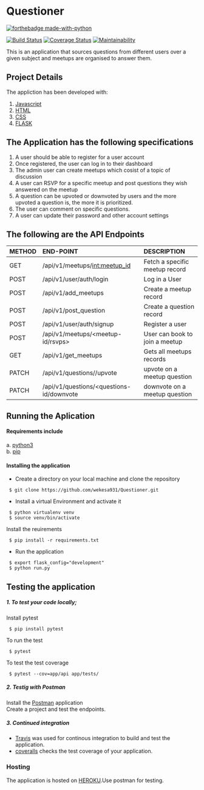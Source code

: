 # Questioner
[![forthebadge made-with-python](http://ForTheBadge.com/images/badges/made-with-python.svg)](https://www.python.org/)

[![Build Status](https://travis-ci.com/wekesa931/Questioner.svg?branch=develop)](https://travis-ci.com/wekesa931/Questioner)  [![Coverage Status](https://coveralls.io/repos/github/wekesa931/Questioner/badge.svg?branch=develop)](https://coveralls.io/github/wekesa931/Questioner?branch=develop) [![Maintainability](https://api.codeclimate.com/v1/badges/5094ec5c3c20ffc0d5bc/maintainability)](https://codeclimate.com/github/wekesa931/Questioner/maintainability)

This is an application that sources questions from different users over a given subject and meetups are organised to answer them.
## Project Details
The appliction has been developed with:
1. [Javascript]( https://www.javascript.com/)
2. [HTML]( https://www.w3schools.com/html/html_intro.asp)
3. [CSS]( https://www.w3schools.com/css/)
4. [FLASK]( http://flask.pocoo.org/)

## The Application has the following specifications
1. A user should be able to register for a user account
2. Once registered, the user can log in to their dashboard
3. The admin user can create meetups which cosist of a topic of discussion
4. A user can RSVP for a specific meetup and post questions they wish answered on the meetup
5. A question can be upvoted or downvoted by users and the more upvoted a question is, the more it is prioritized.
6. The user can comment on specific questions.
7. A user can update their password and other account settings
## The following are the API Endpoints
| METHOD | END-POINT | DESCRIPTION |
| :---         |     :---      |          :--- |
| GET          |/api/v1/meetups/<int:meetup_id>   | Fetch a specific meetup record    |
| POST         |/api/v1/user/auth/login      | Log in a User     |
| POST         |/api/v1/add_meetups     | Create a meetup record     |
| POST        |/api/v1/post_question    | Create a question record     | 
| POST         |/api/v1/user/auth/signup |  Register a user   |
| POST         |/api/v1/meetups/<meetup-id/rsvps>      | User can book to join a meetup    |
| GET          |/api/v1/get_meetups   | Gets all meetups records   |
| PATCH        |/api/v1/questions/<questions-id>/upvote   | upvote on a meetup question  |
| PATCH        |/api/v1/questions/<questions-id/downvote   | downvote on a meetup question     |

## Running the Aplication
#### Requirements include
a. [python3]( https://www.python.org/download/releases/3.0/) <br />
b. [pip]( https://pypi.org/project/pip/)
#### Installing the application
- Create a directory on your local machine and clone the repository
```
 $ git clone https://github.com/wekesa931/Questioner.git
```
- Install a virtual Environment and activate it
```
 $ python virtualenv venv 	
 $ source venv/bin/activate
```
Install the reuirements
```
 $ pip install -r requirements.txt
```
- Run the application
```
 $ export flask_config="development"
 $ python run.py
```
## Testing the application
##### 1. To test your code locally;
Install pytest
```
 $ pip install pytest
```
To run the test
```
 $ pytest
```
To test the test coverage
```
 $ pytest --cov=app/api app/tests/ 
```
##### 2. Testig with Postman
Install the [Postman]( https://www.getpostman.com/) application  <br />
Create a project and test the endpoints.

##### 3. Continued integration
- [Travis]( https://travis-ci.com/) was used for continous integration to build and test the application.
- [coveralls](https://coveralls.io/) checks the test coverage of your application.

### Hosting
The application is hosted on [HEROKU]().Use postman for testing.
